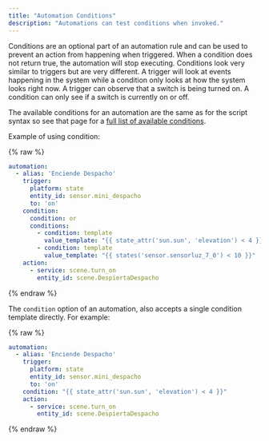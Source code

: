```yaml
---
title: "Automation Conditions"
description: "Automations can test conditions when invoked."
---
```


Conditions are an optional part of an automation rule and can be used to prevent an action from happening when triggered. When a condition does not return true, the automation will stop executing. Conditions look very similar to triggers but are very different. A trigger will look at events happening in the system while a condition only looks at how the system looks right now. A trigger can observe that a switch is being turned on. A condition can only see if a switch is currently on or off.

The available conditions for an automation are the same as for the script syntax so see that page for a [full list of available conditions](/docs/scripts/conditions/).

Example of using condition:

{% raw %}

```yaml
automation:
  - alias: 'Enciende Despacho'
    trigger:
      platform: state
      entity_id: sensor.mini_despacho
      to: 'on'
    condition:
      condition: or
      conditions:
        - condition: template
          value_template: "{{ state_attr('sun.sun', 'elevation') < 4 }}"
        - condition: template
          value_template: "{{ states('sensor.sensorluz_7_0') < 10 }}"
    action:
      - service: scene.turn_on
        entity_id: scene.DespiertaDespacho
```

{% endraw %}

The `condition` option of an automation, also accepts a single condition template directly. For example:

{% raw %}

```yaml
automation:
  - alias: 'Enciende Despacho'
    trigger:
      platform: state
      entity_id: sensor.mini_despacho
      to: 'on'
    condition: "{{ state_attr('sun.sun', 'elevation') < 4 }}"
    action:
      - service: scene.turn_on
        entity_id: scene.DespiertaDespacho
```

{% endraw %}
